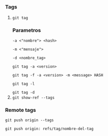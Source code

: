 ### Tags 
1. `git tag`<p></p>
    ### Parametros 
    `-a <"nombre"> <hash>`<p></p>
    `-m <"mensaje">`<p></p>
    `-d <nombre_tag>`<p></p>
    `git tag -a <version>`<p></p>
    `git tag -f -a <version> -m <message> HASH`<p></p>
    `git tag -l`<p></p>
    `git tag -d`
2. `git show-ref --tags`<p></p>

### Remote tags
`git push origin --tags`<p></p>
`git push origin: refs/tag/nombre-del-tag`<p></p>
